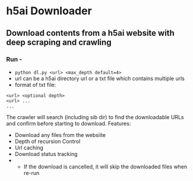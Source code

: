 # h5ai Downloader
## Download contents from a h5ai website with deep scraping and crawling
### Run -
- `python dl.py <url> <max_depth default=4>`
- url can be a h5ai directory url or a txt file which contains multiple urls
- format of txt file:
```
<url> <optional depth>
<url> ...
...
```


The crawler will search (including sib dir) to find the downloadable URLs and confirm before starting to download.
Features:
- Download any files from the websiite
- Depth of recursion Control
- Url caching
- Download status tracking
- - If the download is cancelled, it will skip the downloaded files when re-run
